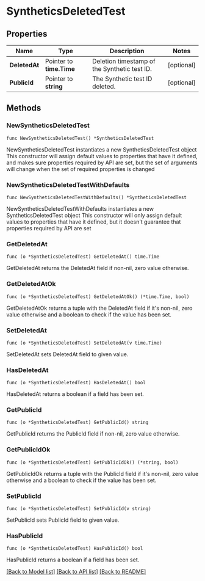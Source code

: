 # SyntheticsDeletedTest

## Properties

Name | Type | Description | Notes
---- | ---- | ----------- | ------
**DeletedAt** | Pointer to **time.Time** | Deletion timestamp of the Synthetic test ID. | [optional] 
**PublicId** | Pointer to **string** | The Synthetic test ID deleted. | [optional] 

## Methods

### NewSyntheticsDeletedTest

`func NewSyntheticsDeletedTest() *SyntheticsDeletedTest`

NewSyntheticsDeletedTest instantiates a new SyntheticsDeletedTest object
This constructor will assign default values to properties that have it defined,
and makes sure properties required by API are set, but the set of arguments
will change when the set of required properties is changed

### NewSyntheticsDeletedTestWithDefaults

`func NewSyntheticsDeletedTestWithDefaults() *SyntheticsDeletedTest`

NewSyntheticsDeletedTestWithDefaults instantiates a new SyntheticsDeletedTest object
This constructor will only assign default values to properties that have it defined,
but it doesn't guarantee that properties required by API are set

### GetDeletedAt

`func (o *SyntheticsDeletedTest) GetDeletedAt() time.Time`

GetDeletedAt returns the DeletedAt field if non-nil, zero value otherwise.

### GetDeletedAtOk

`func (o *SyntheticsDeletedTest) GetDeletedAtOk() (*time.Time, bool)`

GetDeletedAtOk returns a tuple with the DeletedAt field if it's non-nil, zero value otherwise
and a boolean to check if the value has been set.

### SetDeletedAt

`func (o *SyntheticsDeletedTest) SetDeletedAt(v time.Time)`

SetDeletedAt sets DeletedAt field to given value.

### HasDeletedAt

`func (o *SyntheticsDeletedTest) HasDeletedAt() bool`

HasDeletedAt returns a boolean if a field has been set.

### GetPublicId

`func (o *SyntheticsDeletedTest) GetPublicId() string`

GetPublicId returns the PublicId field if non-nil, zero value otherwise.

### GetPublicIdOk

`func (o *SyntheticsDeletedTest) GetPublicIdOk() (*string, bool)`

GetPublicIdOk returns a tuple with the PublicId field if it's non-nil, zero value otherwise
and a boolean to check if the value has been set.

### SetPublicId

`func (o *SyntheticsDeletedTest) SetPublicId(v string)`

SetPublicId sets PublicId field to given value.

### HasPublicId

`func (o *SyntheticsDeletedTest) HasPublicId() bool`

HasPublicId returns a boolean if a field has been set.


[[Back to Model list]](../README.md#documentation-for-models) [[Back to API list]](../README.md#documentation-for-api-endpoints) [[Back to README]](../README.md)


